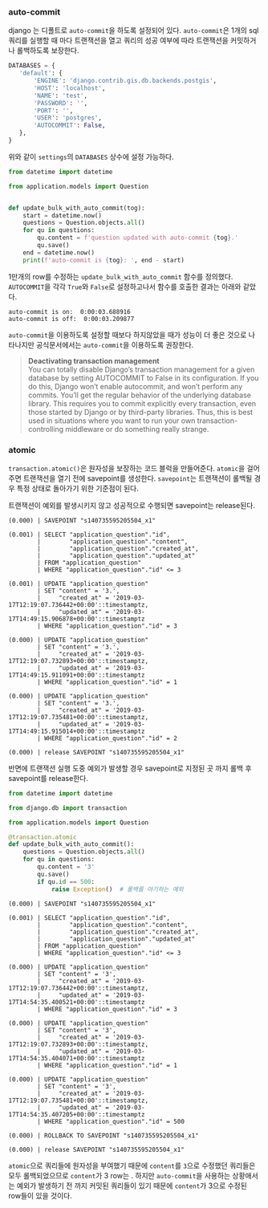 ### auto-commit

django 는 디폴트로 `auto-commit`을 하도록 설정되어 있다. `auto-commit`은
 1개의 sql 쿼리를 실행할 때 마다 트랜잭션을 열고 쿼리의 성공 여부에 따라 트랜잭션을 커밋하거나 롤백하도록 보장한다.
 
 ```python
DATABASES = {
    'default': {
        'ENGINE': 'django.contrib.gis.db.backends.postgis',
        'HOST': 'localhost',
        'NAME': 'test',
        'PASSWORD': '',
        'PORT': '',
        'USER': 'postgres',
        'AUTOCOMMIT': False,
    },
}
```
위와 같이 `settings`의 `DATABASES` 상수에 설정 가능하다.

```python
from datetime import datetime

from application.models import Question


def update_bulk_with_auto_commit(tog):
    start = datetime.now()
    questions = Question.objects.all()
    for qu in questions:
        qu.content = f'question updated with auto-commit {tog}.'
        qu.save()
    end = datetime.now()
    print(f'auto-commit is {tog}: ', end - start)
```

1만개의 row를 수정하는 `update_bulk_with_auto_commit` 함수를 정의했다.
`AUTOCOMMIT`을 각각 `True`와 `False`로 설정하고나서 함수를 호출한 결과는 아래와 같았다.

```
auto-commit is on:  0:00:03.688916
auto-commit is off:  0:00:03.209877
```

`auto-commit`을 이용하도록 설정할 때보다 하지않았을 때가 성능이 더 좋은 것으로
나타나지만 공식문서에서는 `auto-commit`을 이용하도록 권장한다.
> **Deactivating transaction management** <br>
You can totally disable Django’s transaction management for a given database by setting AUTOCOMMIT to False in its configuration. 
If you do this, Django won’t enable autocommit, and won’t perform any commits. 
You’ll get the regular behavior of the underlying database library. 
This requires you to commit explicitly every transaction, even those started by Django or by third-party libraries. 
Thus, this is best used in situations where you want to run your own transaction-controlling middleware or do something really strange.

### atomic

`transaction.atomic()`은 원자성을 보장하는 코드 블럭을 만들어준다.
`atomic`을 걸어주면 트랜잭션을 열기 전에 savepoint를 생성한다.
`savepoint`는 트랜잭션이 롤백될 경우 특정 상태로 돌아가기 위한 기준점이 된다.


트랜잭션이 예외를 발생시키지 않고 성공적으로 수행되면 savepoint는 release된다.
```
(0.000) | SAVEPOINT "s140735595205504_x1"

(0.001) | SELECT "application_question"."id",
        |        "application_question"."content",
        |        "application_question"."created_at",
        |        "application_question"."updated_at"
        | FROM "application_question"
        | WHERE "application_question"."id" <= 3

(0.001) | UPDATE "application_question"
        | SET "content" = '3.',
        |     "created_at" = '2019-03-17T12:19:07.736442+00:00'::timestamptz,
        |     "updated_at" = '2019-03-17T14:49:15.906878+00:00'::timestamptz
        | WHERE "application_question"."id" = 3

(0.000) | UPDATE "application_question"
        | SET "content" = '3.',
        |     "created_at" = '2019-03-17T12:19:07.732893+00:00'::timestamptz,
        |     "updated_at" = '2019-03-17T14:49:15.911091+00:00'::timestamptz
        | WHERE "application_question"."id" = 1

(0.000) | UPDATE "application_question"
        | SET "content" = '3.',
        |     "created_at" = '2019-03-17T12:19:07.735481+00:00'::timestamptz,
        |     "updated_at" = '2019-03-17T14:49:15.915014+00:00'::timestamptz
        | WHERE "application_question"."id" = 2

(0.000) | release SAVEPOINT "s140735595205504_x1"

```
반면에 트랜잭션 실행 도중 예외가 발생할 경우 savepoint로 지정된 곳 까지 롤백 후 savepoint를 release한다.
```python
from datetime import datetime

from django.db import transaction

from application.models import Question

@transaction.atomic
def update_bulk_with_auto_commit():
    questions = Question.objects.all()
    for qu in questions:
        qu.content = '3'
        qu.save()
        if qu.id == 500:
            raise Exception()  # 롤백를 야기하는 예외

```
```
(0.000) | SAVEPOINT "s140735595205504_x1"

(0.001) | SELECT "application_question"."id",
        |        "application_question"."content",
        |        "application_question"."created_at",
        |        "application_question"."updated_at"
        | FROM "application_question"
        | WHERE "application_question"."id" <= 3

(0.000) | UPDATE "application_question"
        | SET "content" = '3',
        |     "created_at" = '2019-03-17T12:19:07.736442+00:00'::timestamptz,
        |     "updated_at" = '2019-03-17T14:54:35.400521+00:00'::timestamptz
        | WHERE "application_question"."id" = 3

(0.000) | UPDATE "application_question"
        | SET "content" = '3',
        |     "created_at" = '2019-03-17T12:19:07.732893+00:00'::timestamptz,
        |     "updated_at" = '2019-03-17T14:54:35.404071+00:00'::timestamptz
        | WHERE "application_question"."id" = 1

(0.000) | UPDATE "application_question"
        | SET "content" = '3',
        |     "created_at" = '2019-03-17T12:19:07.735481+00:00'::timestamptz,
        |     "updated_at" = '2019-03-17T14:54:35.407205+00:00'::timestamptz
        | WHERE "application_question"."id" = 500

(0.000) | ROLLBACK TO SAVEPOINT "s140735595205504_x1"

(0.000) | release SAVEPOINT "s140735595205504_x1"

```
`atomic`으로 쿼리들에 원자성을 부여했기 때문에 `content`를 `3`으로 수정했던 쿼리들은 모두 롤백되었으므로 `content`가 3 row는 . 
하지만 `auto-commit`을 사용하는 상황애서는 예외가 발생하기 전 까지 커밋된 쿼리들이 있기 때문에 `content`가 3으로 수정된 row들이 있을 것이다. 
